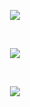 <p align="center"><a href="https://github.com/anuraghazra/github-readme-stats"><img src="https://github-readme-stats-j0w03l.vercel.app//api?username=J0w03L&count_private=true&show_icons=true&custom_title=J0w03L%27s%20Yearly%20GitHub%20Stats&theme=radical" /></a></p><br><p align="center"><a href="https://github.com/anuraghazra/github-readme-stats"><img src="https://github-readme-stats-j0w03l.vercel.app/api?username=J0w03L&count_private=true&show_icons=true&include_all_commits=true&custom_title=J0w03L%27s%20Overall%20GitHub%20Stats&theme=radical" /></a></p><br><p align="center"><a href="https://github.com/anuraghazra/github-readme-stats"><img src="https://github-readme-stats-j0w03l.vercel.app/api/top-langs/?username=J0w03L&langs_count=10&layout=compact&theme=radical" /></a></p>
